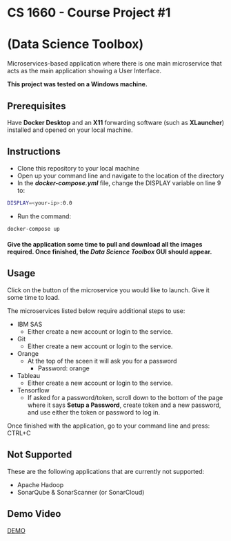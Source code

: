 # CS 1660 - Course Project #1 
# (Data Science Toolbox) 

Microservices-based application where there is one main microservice that acts as the main application showing a User Interface.

**This project was tested on a Windows machine.**

## Prerequisites

Have **Docker Desktop** and an **X11** forwarding software (such as **XLauncher**) installed and opened on your local machine.

## Instructions

- Clone this repository to your local machine
- Open up your command line and navigate to the location of the directory
- In the ***docker-compose.yml*** file, change the DISPLAY variable on line 9 to:

```bash
DISPLAY=<your-ip>:0.0
```

- Run the command:
```bash
docker-compose up
```

#### Give the application some time to pull and download all the images required. Once finished, the ***Data Science Toolbox*** GUI should appear.

## Usage
Click on the button of the microservice you would like to launch. Give it some time to load.

The microservices listed below require additional steps to use:
- IBM SAS
  - Either create a new account or login to the service.
- Git
  - Either create a new account or login to the service.
- Orange
  - At the top of the sceen it will ask you for a password
    - Password: orange
- Tableau
  - Either create a new account or login to the service.
- Tensorflow
  - If asked for a password/token, scroll down to the bottom of the page where it says **Setup a Password**, create token and a new password, and use either the token or password to log in.

Once finished with the application, go to your command line and press: CTRL+C


## Not Supported
These are the following applications that are currently not supported:
- Apache Hadoop
- SonarQube & SonarScanner (or SonarCloud)


## Demo Video
[DEMO](https://www.youtube.com/watch?v=NZxJzpg47Hk)
